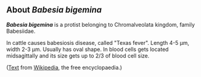 About *Babesia bigemina* 
------------------------



***Babesia bigemina*** is a protist belonging to Chromalveolata kingdom,
family Babesiidae.

In cattle causes babesiosis disease, called \"Texas fever\". Length
4-5 µm, width 2-3 µm. Usually has oval shape. In blood cells gets
located midsagittally and its size gets up to 2/3 of blood cell size.

([Text](http://en.wikipedia.org/wiki/Babesia_bigemina) from
[Wikipedia](http://en.wikipedia.org/), the free encyclopaedia.)
